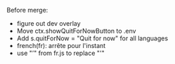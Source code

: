 Before merge:
* figure out dev overlay
* Move ctx.showQuitForNowButton to .env
* Add s.quitForNow = "Quit for now" for all languages
* french(fr): arrête pour l&#39;instant
* use "’" from fr.js to replace "&#39;"
